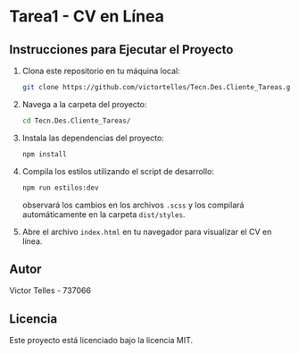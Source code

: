# Tarea1 - CV en Línea
## Instrucciones para Ejecutar el Proyecto
1. Clona este repositorio en tu máquina local:
    ```bash
    git clone https://github.com/victortelles/Tecn.Des.Cliente_Tareas.git
    ```
2. Navega a la carpeta del proyecto:
    ```bash
    cd Tecn.Des.Cliente_Tareas/
    ```
3. Instala las dependencias del proyecto:
    ```bash
    npm install
    ```
4. Compila los estilos utilizando el script de desarrollo:
    ```bash
    npm run estilos:dev
    ```
    observará los cambios en los archivos `.scss` y los compilará automáticamente en la carpeta `dist/styles`.

5. Abre el archivo `index.html` en tu navegador para visualizar el CV en línea.

## Autor
Victor Telles - 737066

## Licencia
Este proyecto está licenciado bajo la licencia MIT.
